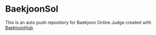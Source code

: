 # BaekjoonSol
This is an auto push repository for Baekjoon Online Judge created with [BaekjoonHub](https://github.com/BaekjoonHub/BaekjoonHub).
